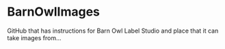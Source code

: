 # BarnOwlImages

GitHub that has instructions for Barn Owl Label Studio and place that it can take images from...
